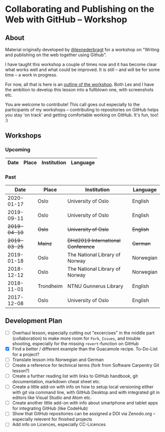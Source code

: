# Collaborating and Publishing on the Web with GitHub – Workshop

## About

Material originally developed by [@lexnederbragt](https://github.com/lexnederbragt) for a workshop on "Writing and publishing on the web together using Github".

I have taught this workshop a couple of times now and it has become clear what works well and what could be improved. It is still – and will be for some time – a work in progress.

For now, all that is here is an [outline of the workshop](workshop_outline.md). Both Lex and I have the ambition to develop this lesson into a fullblown one, with screenshots etc.

You are welcome to contribute! This call goes out especially to the participants of my workshops – contributing to repositories on GitHub helps you stay 'on track' and getting comfortable working on GitHub. It's fun, too! :)

## Workshops

### Upcoming

|Date|Place|Institution|Language|
|---|---|---|---|

### Past

|Date|Place|Institution|Language|
|---|---|---|---|
|2020-01-17|Oslo|University of Oslo|English|
|2019-09-11|Oslo|University of Oslo|English|
|~~2019-04-10~~|~~Oslo~~|~~University of Oslo~~|~~English~~|
|~~2019-03-25~~|~~Mainz~~|~~DHd2019 International Conference~~|~~German~~|
|2019-01-18|Oslo|The National Library of Norway|Norwegian|
|2018-12-12|Oslo|The National Library of Norway|Norwegian|
|2018-11-01|Trondheim|NTNU Gunnerus Library|English|
|2017-12-08|Oslo|University of Oslo|English|

## Development Plan

- [ ] Overhaul lesson, especially cutting out "excercises" in the middle part (collaboration) to make more room for `Fork`, `Issues`, and trouble shooting, especially for the missing `revert`-function on GitHub
- [x] Find a better / different example than the Guacamole recipe. To-Do-List for a project?
- [ ] Translate lesson into Norwegian and German
- [ ] Create a reference for technical terms (fork from Software Carpentry Git lesson?)
- [ ] Create a further reading list with links to GitHub handbook, git documentation, markdown cheat sheet etc.
- [ ] Create a little add-on with info on how to setup local versioning either with git via command line, with GitHub Desktop and with integrated git in editors like Visual Studio and Atom etc.
- [ ] Create another little add-on with info about smartphone and tablet apps for integrating GitHub (like CodeHub)
- [ ] Show that GitHub repositories can be assigned a DOI via Zenodo.org – especially relevent for finished projects
- [ ] Add info on Licences, especially CC-Licences
